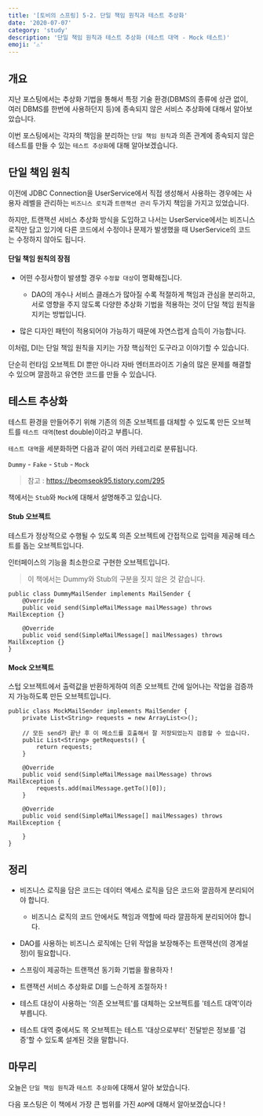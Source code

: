 ```yaml
---
title: '[토비의 스프링] 5-2. 단일 책임 원칙과 테스트 추상화'
date: '2020-07-07'
category: 'study'
description: '단일 책임 원칙과 테스트 추상화 (테스트 대역 - Mock 테스트)'
emoji: '⚠️'
---
```


## 개요

지난 포스팅에서는 추상화 기법을 통해서 특정 기술 환경(DBMS의 종류에 상관 없이, 여러 DBMS를 한번에 사용하던지 등)에 종속되지 않은 서비스 추상화에 대해서 알아보았습니다.

이번 포스팅에서는 각자의 책임을 분리하는 `단일 책임 원칙`과 의존 관계에 종속되지 않은 테스트를 만들 수 있는 `테스트 추상화`에 대해 알아보겠습니다.

## 단일 책임 원칙

이전에 JDBC Connection을 UserService에서 직접 생성해서 사용하는 경우에는 사용자 레벨을 관리하는 `비즈니스 로직`과 `트랜잭션 관리` 두가지 책임을 가지고 있었습니다.

하지만, 트랜잭션 서비스 추상화 방식을 도입하고 나서는 UserService에서는 비즈니스 로직만 담고 있기에 다른 코드에서 수정이나 문제가 발생했을 때 UserService의 코드는 수정하지 않아도 됩니다.

#### 단일 책임 원칙의 장점

- 어떤 수정사항이 발생할 경우 `수정할 대상`이 명확해집니다.

  - DAO의 개수나 서비스 클래스가 많아질 수록 적절하게 책임과 관심을 분리하고, 서로 영향을 주지 않도록 다양한 추상화 기법을 적용하는 것이 단일 책임 원칙을 지키는 방법입니다.

- 많은 디자인 패턴이 적용되어야 가능하기 때문에 자연스럽게 습득이 가능합니다.

이처럼, DI는 단일 책임 원칙을 지키는 가장 핵심적인 도구라고 이야기할 수 있습니다.

단순히 런타임 오브젝트 DI 뿐만 아니라 자바 엔터프라이즈 기술의 많은 문제를 해결할 수 있으며 깔끔하고 유연한 코드를 만들 수 있습니다.

## 테스트 추상화

테스트 환경을 만들어주기 위해 기존의 의존 오브젝트를 대체할 수 있도록 만든 오브젝트를 `테스트 대역`(test double)이라고 부릅니다.

`테스트 대역`을 세분화하면 다음과 같이 여러 카테고리로 분류됩니다.

`Dummy` - `Fake` - `Stub` - `Mock`

> 참고 : https://beomseok95.tistory.com/295

책에서는 `Stub`와 `Mock`에 대해서 설명해주고 있습니다.

#### Stub 오브젝트

테스트가 정상적으로 수행될 수 있도록 의존 오브젝트에 간접적으로 입력을 제공해 테스트를 돕는 오브젝트입니다.

인터페이스의 기능을 최소한으로 구현한 오브젝트입니다.

> 이 책에서는 Dummy와 Stub의 구분을 짓지 않은 것 같습니다.

```java:title=Java
public class DummyMailSender implements MailSender {
    @Override
    public void send(SimpleMailMessage mailMessage) throws MailException {}

    @Override
    public void send(SimpleMailMessage[] mailMessages) throws MailException {}
}
```

#### Mock 오브젝트

스텁 오브젝트에서 출력값을 반환하게하여 의존 오브젝트 간에 일어나는 작업을 검증까지 가능하도록 만든 오브젝트입니다.

```java:title=Java
public class MockMailSender implements MailSender {
    private List<String> requests = new ArrayList<>();

    // 모든 send가 끝난 후 이 메소드를 호출해서 잘 저장되었는지 검증할 수 있습니다.
    public List<String> getRequests() {
        return requests;
    }

    @Override
    public void send(SimpleMailMessage mailMessage) throws MailException {
        requests.add(mailMessage.getTo()[0]);
    }

    @Override
    public void send(SimpleMailMessage[] mailMessages) throws MailException {

    }
}
```

## 정리

- 비즈니스 로직을 담은 코드는 데이터 액세스 로직을 담은 코드와 깔끔하게 분리되어야 합니다.

  - 비즈니스 로직의 코드 안에서도 책임과 역할에 따라 깔끔하게 분리되어야 합니다.

- DAO를 사용하는 비즈니스 로직에는 단위 작업을 보장해주는 트랜잭션(의 경계설정)이 필요합니다.

- 스프링이 제공하는 트랜잭션 동기화 기법을 활용하자 !

- 트랜잭션 서비스 추상화로 DI를 느슨하게 조절하자 !

- 테스트 대상이 사용하는 '의존 오브젝트'를 대체하는 오브젝트를 '테스트 대역'이라 부릅니다.

- 테스트 대역 중에서도 목 오브젝트는 테스트 '대상으로부터' 전달받은 정보를 '검증'할 수 있도록 설계된 것을 말합니다.

## 마무리

오늘은 `단일 책임 원칙`과 `테스트 추상화`에 대해서 알아 보았습니다.

다음 포스팅은 이 책에서 가장 큰 범위를 가진 `AOP`에 대해서 알아보겠습니다 !

